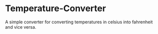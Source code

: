 # Temperature-Converter
A simple converter for converting temperatures in celsius into fahrenheit and vice versa.

